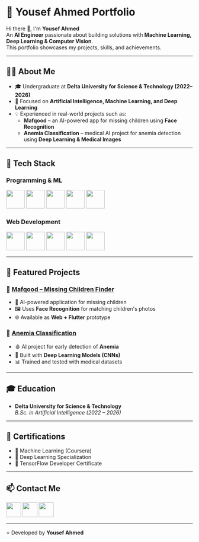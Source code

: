 # 🌟 Yousef Ahmed Portfolio

Hi there 👋, I'm **Yousef Ahmed**  
An **AI Engineer** passionate about building solutions with **Machine Learning, Deep Learning & Computer Vision**.  
This portfolio showcases my projects, skills, and achievements.

---

## 🧑‍💻 About Me
- 🎓 Undergraduate at **Delta University for Science & Technology (2022–2026)**  
- 🤖 Focused on **Artificial Intelligence, Machine Learning, and Deep Learning**  
- 💡 Experienced in real-world projects such as:
  - **Mafqood** – an AI-powered app for missing children using **Face Recognition**  
  - **Anemia Classification** – medical AI project for anemia detection using **Deep Learning & Medical Images**  

---

## 🚀 Tech Stack

### Programming & ML
<p>
  <img src="https://cdn.jsdelivr.net/gh/devicons/devicon/icons/python/python-original.svg" width="50" height="50" />
  <img src="https://cdn.jsdelivr.net/gh/devicons/devicon/icons/tensorflow/tensorflow-original.svg" width="50" height="50" />
  <img src="https://scikit-learn.org/stable/_static/scikit-learn-logo-small.png" width="50" height="50" />
  <img src="https://cdn.jsdelivr.net/gh/devicons/devicon/icons/numpy/numpy-original.svg" width="50" height="50" />
  <img src="https://cdn.jsdelivr.net/gh/devicons/devicon/icons/pandas/pandas-original.svg" width="50" height="50" />
</p>

### Web Development
<p>
  <img src="https://cdn.jsdelivr.net/gh/devicons/devicon/icons/html5/html5-original.svg" width="50" height="50" />
  <img src="https://cdn.jsdelivr.net/gh/devicons/devicon/icons/css3/css3-original.svg" width="50" height="50" />
  <img src="https://cdn.jsdelivr.net/gh/devicons/devicon/icons/javascript/javascript-original.svg" width="50" height="50" />
  <img src="https://cdn.jsdelivr.net/gh/devicons/devicon/icons/php/php-original.svg" width="50" height="50" />
  <img src="https://cdn.jsdelivr.net/gh/devicons/devicon/icons/flask/flask-original.svg" width="50" height="50" />
</p>

---

## 📂 Featured Projects

### 🔹 [Mafqood – Missing Children Finder](https://github.com/yousefahmed2004/mafqood)
- 👶 AI-powered application for missing children  
- 🖼️ Uses **Face Recognition** for matching children's photos  
- 🌐 Available as **Web + Flutter** prototype  

### 🔹 [Anemia Classification](https://github.com/yousefahmed2004/anemia-classification)
- 🩸 AI project for early detection of **Anemia**  
- 🧠 Built with **Deep Learning Models (CNNs)**  
- 📊 Trained and tested with medical datasets  

---

## 🎓 Education
- **Delta University for Science & Technology**  
  *B.Sc. in Artificial Intelligence (2022 – 2026)*  

---

## 📜 Certifications
- 🏅 Machine Learning (Coursera)  
- 🏅 Deep Learning Specialization  
- 🏅 TensorFlow Developer Certificate  

---

## 📫 Contact Me
<p>
  <a href="mailto:yousef@example.com"><img src="https://cdn-icons-png.flaticon.com/512/732/732200.png" width="40"/></a>
  <a href="https://linkedin.com/in/yousef-ahmed"><img src="https://cdn.jsdelivr.net/gh/devicons/devicon/icons/linkedin/linkedin-original.svg" width="40"/></a>
  <a href="https://github.com/yousefahmed2004"><img src="https://cdn.jsdelivr.net/gh/devicons/devicon/icons/github/github-original.svg" width="40"/></a>
</p>

---
⭐️ Developed by **Yousef Ahmed**
